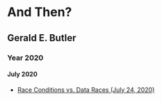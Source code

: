 # And Then?

## Gerald E. Butler

### Year 2020

#### July 2020

  * [Race Conditions vs. Data Races (July 24, 2020)](Articles/2020/20200714-RaceConditionVsDataRace.md)
